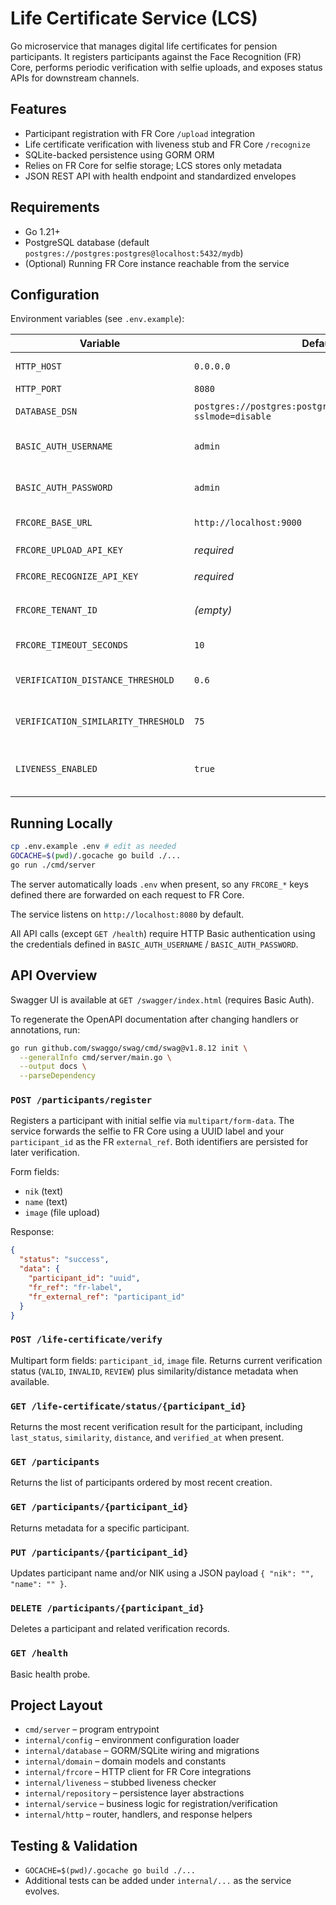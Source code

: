 # Life Certificate Service (LCS)

Go microservice that manages digital life certificates for pension participants. It registers participants against the Face Recognition (FR) Core, performs periodic verification with selfie uploads, and exposes status APIs for downstream channels.

## Features
- Participant registration with FR Core `/upload` integration
- Life certificate verification with liveness stub and FR Core `/recognize`
- SQLite-backed persistence using GORM ORM
- Relies on FR Core for selfie storage; LCS stores only metadata
- JSON REST API with health endpoint and standardized envelopes

## Requirements
- Go 1.21+
- PostgreSQL database (default `postgres://postgres:postgres@localhost:5432/mydb`)
- (Optional) Running FR Core instance reachable from the service

## Configuration
Environment variables (see `.env.example`):

| Variable | Default | Description |
| --- | --- | --- |
| `HTTP_HOST` | `0.0.0.0` | Bind address |
| `HTTP_PORT` | `8080` | Port |
| `DATABASE_DSN` | `postgres://postgres:postgres@localhost:5432/mydb?sslmode=disable` | PostgreSQL DSN |
| `BASIC_AUTH_USERNAME` | `admin` | Username for HTTP Basic Auth |
| `BASIC_AUTH_PASSWORD` | `admin` | Password for HTTP Basic Auth |
| `FRCORE_BASE_URL` | `http://localhost:9000` | FR Core base URL |
| `FRCORE_UPLOAD_API_KEY` | _required_ | API key for `/upload` |
| `FRCORE_RECOGNIZE_API_KEY` | _required_ | API key for `/recognize` |
| `FRCORE_TENANT_ID` | _(empty)_ | Optional tenant header |
| `FRCORE_TIMEOUT_SECONDS` | `10` | HTTP timeout |
| `VERIFICATION_DISTANCE_THRESHOLD` | `0.6` | Distance threshold for match |
| `VERIFICATION_SIMILARITY_THRESHOLD` | `75` | Similarity fallback threshold |
| `LIVENESS_ENABLED` | `true` | Toggle noop liveness checker |

## Running Locally
```bash
cp .env.example .env # edit as needed
GOCACHE=$(pwd)/.gocache go build ./...
go run ./cmd/server
```

The server automatically loads `.env` when present, so any `FRCORE_*` keys defined there are forwarded on each request to FR Core.

The service listens on `http://localhost:8080` by default.

All API calls (except `GET /health`) require HTTP Basic authentication using the credentials defined in `BASIC_AUTH_USERNAME` / `BASIC_AUTH_PASSWORD`.

## API Overview

Swagger UI is available at `GET /swagger/index.html` (requires Basic Auth).

To regenerate the OpenAPI documentation after changing handlers or annotations, run:

```bash
go run github.com/swaggo/swag/cmd/swag@v1.8.12 init \
  --generalInfo cmd/server/main.go \
  --output docs \
  --parseDependency
```

### `POST /participants/register`
Registers a participant with initial selfie via `multipart/form-data`. The service forwards the selfie to FR Core using a UUID label and your `participant_id` as the FR `external_ref`. Both identifiers are persisted for later verification.

Form fields:
- `nik` (text)
- `name` (text)
- `image` (file upload)

Response:
```json
{
  "status": "success",
  "data": {
    "participant_id": "uuid",
    "fr_ref": "fr-label",
    "fr_external_ref": "participant_id"
  }
}
```

### `POST /life-certificate/verify`
Multipart form fields: `participant_id`, `image` file. Returns current verification status (`VALID`, `INVALID`, `REVIEW`) plus similarity/distance metadata when available.

### `GET /life-certificate/status/{participant_id}`
Returns the most recent verification result for the participant, including `last_status`, `similarity`, `distance`, and `verified_at` when present.

### `GET /participants`
Returns the list of participants ordered by most recent creation.

### `GET /participants/{participant_id}`
Returns metadata for a specific participant.

### `PUT /participants/{participant_id}`
Updates participant name and/or NIK using a JSON payload `{ "nik": "", "name": "" }`.

### `DELETE /participants/{participant_id}`
Deletes a participant and related verification records.

### `GET /health`
Basic health probe.

## Project Layout
- `cmd/server` – program entrypoint
- `internal/config` – environment configuration loader
- `internal/database` – GORM/SQLite wiring and migrations
- `internal/domain` – domain models and constants
- `internal/frcore` – HTTP client for FR Core integrations
- `internal/liveness` – stubbed liveness checker
- `internal/repository` – persistence layer abstractions
- `internal/service` – business logic for registration/verification
- `internal/http` – router, handlers, and response helpers

## Testing & Validation
- `GOCACHE=$(pwd)/.gocache go build ./...`
- Additional tests can be added under `internal/...` as the service evolves.
